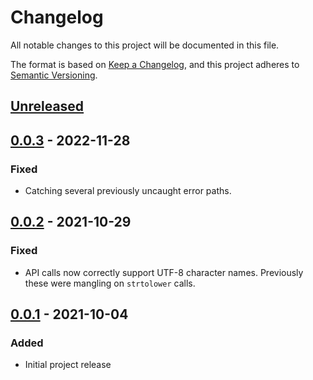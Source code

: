 # Changelog
All notable changes to this project will be documented in this file.

The format is based on [Keep a Changelog](https://keepachangelog.com/en/1.0.0/),
and this project adheres to [Semantic Versioning](https://semver.org/spec/v2.0.0.html).

## [Unreleased]

## [0.0.3] - 2022-11-28
### Fixed
- Catching several previously uncaught error paths.

## [0.0.2] - 2021-10-29
### Fixed
- API calls now correctly support UTF-8 character names. Previously these were mangling on `strtolower` calls.

## [0.0.1] - 2021-10-04
### Added
- Initial project release

[Unreleased]: https://github.com/raidkeeper/battlenet-api/compare/0.0.3...HEAD
[0.0.3]: https://github.com/raidkeeper/battlenet-api/compare/0.0.2...0.0.3
[0.0.2]: https://github.com/raidkeeper/battlenet-api/compare/0.0.1...0.0.2
[0.0.1]: https://github.com/raidkeeper/battlenet-api/releases/tag/0.0.1
